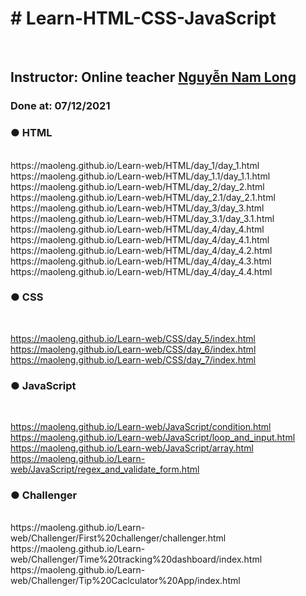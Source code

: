 <h1># Learn-HTML-CSS-JavaScript</h1><br>
<h2>Instructor: Online teacher <a href = "https://github.com/J2TeamNNL">Nguyễn Nam Long</a></h2>
<h3>Done at: 07/12/2021</h3>
<h3>● HTML</h3><br>
https://maoleng.github.io/Learn-web/HTML/day_1/day_1.html<br>
https://maoleng.github.io/Learn-web/HTML/day_1.1/day_1.1.html<br>
https://maoleng.github.io/Learn-web/HTML/day_2/day_2.html<br>
https://maoleng.github.io/Learn-web/HTML/day_2.1/day_2.1.html<br>
https://maoleng.github.io/Learn-web/HTML/day_3/day_3.html<br>
https://maoleng.github.io/Learn-web/HTML/day_3.1/day_3.1.html<br>
https://maoleng.github.io/Learn-web/HTML/day_4/day_4.html<br>
https://maoleng.github.io/Learn-web/HTML/day_4/day_4.1.html<br>
https://maoleng.github.io/Learn-web/HTML/day_4/day_4.2.html<br>
https://maoleng.github.io/Learn-web/HTML/day_4/day_4.3.html<br>
https://maoleng.github.io/Learn-web/HTML/day_4/day_4.4.html<br>

 <h3>● CSS</h3><br>
 
https://maoleng.github.io/Learn-web/CSS/day_5/index.html<br>
https://maoleng.github.io/Learn-web/CSS/day_6/index.html<br>
https://maoleng.github.io/Learn-web/CSS/day_7/index.html<br>

 <h3>● JavaScript</h3><br>
 
https://maoleng.github.io/Learn-web/JavaScript/condition.html<br>
https://maoleng.github.io/Learn-web/JavaScript/loop_and_input.html<br>
https://maoleng.github.io/Learn-web/JavaScript/array.html<br>
https://maoleng.github.io/Learn-web/JavaScript/regex_and_validate_form.html<br>

<h3>● Challenger</h3><br>
https://maoleng.github.io/Learn-web/Challenger/First%20challenger/challenger.html<br>
https://maoleng.github.io/Learn-web/Challenger/Time%20tracking%20dashboard/index.html<br>
https://maoleng.github.io/Learn-web/Challenger/Tip%20Caclculator%20App/index.html
